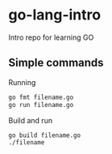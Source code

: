 # go-lang-intro
Intro repo for learning GO

## Simple commands

Running
```bash
go fmt filename.go
go run filename.go
```

Build and run
```bash
go build filename.go
./filename
```
